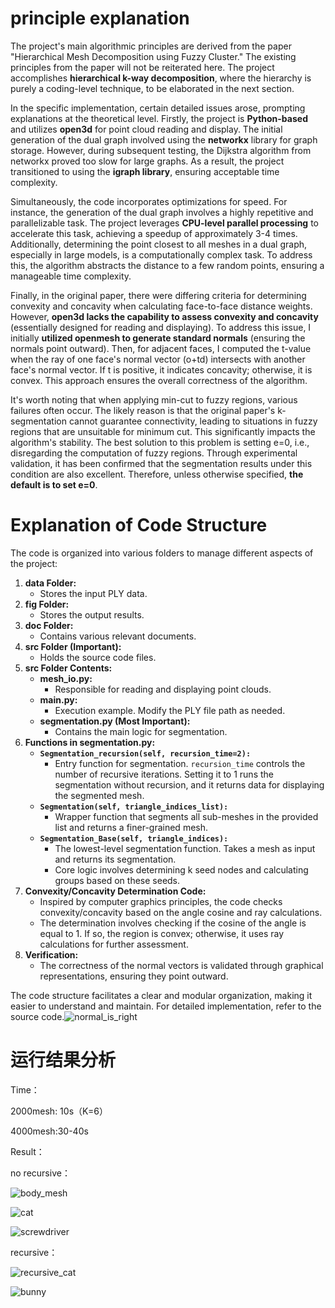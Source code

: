 # principle explanation


The project's main algorithmic principles are derived from the paper "Hierarchical Mesh Decomposition using Fuzzy Cluster." The existing principles from the paper will not be reiterated here. The project accomplishes **hierarchical k-way decomposition**, where the hierarchy is purely a coding-level technique, to be elaborated in the next section.

In the specific implementation, certain detailed issues arose, prompting explanations at the theoretical level. Firstly, the project is **Python-based** and utilizes **open3d** for point cloud reading and display. The initial generation of the dual graph involved using the **networkx** library for graph storage. However, during subsequent testing, the Dijkstra algorithm from networkx proved too slow for large graphs. As a result, the project transitioned to using the **igraph library**, ensuring acceptable time complexity.

Simultaneously, the code incorporates optimizations for speed. For instance, the generation of the dual graph involves a highly repetitive and parallelizable task. The project leverages **CPU-level parallel processing** to accelerate this task, achieving a speedup of approximately 3-4 times. Additionally, determining the point closest to all meshes in a dual graph, especially in large models, is a computationally complex task. To address this, the algorithm abstracts the distance to a few random points, ensuring a manageable time complexity.


Finally, in the original paper, there were differing criteria for determining convexity and concavity when calculating face-to-face distance weights. However, **open3d lacks the capability to assess convexity and concavity** (essentially designed for reading and displaying). To address this issue, I initially **utilized openmesh to generate standard normals** (ensuring the normals point outward). Then, for adjacent faces, I computed the t-value when the ray of one face's normal vector (o+td) intersects with another face's normal vector. If t is positive, it indicates concavity; otherwise, it is convex. This approach ensures the overall correctness of the algorithm.

It's worth noting that when applying min-cut to fuzzy regions, various failures often occur. The likely reason is that the original paper's k-segmentation cannot guarantee connectivity, leading to situations in fuzzy regions that are unsuitable for minimum cut. This significantly impacts the algorithm's stability. The best solution to this problem is setting e=0, i.e., disregarding the computation of fuzzy regions. Through experimental validation, it has been confirmed that the segmentation results under this condition are also excellent. Therefore, unless otherwise specified, **the default is to set e=0**.

# Explanation of Code Structure

The code is organized into various folders to manage different aspects of the project:

1. **data Folder:**
   - Stores the input PLY data.
2. **fig Folder:**
   - Stores the output results.
3. **doc Folder:**
   - Contains various relevant documents.
4. **src Folder (Important):**
   - Holds the source code files.
5. **src Folder Contents:**
   - **mesh_io.py:**
     - Responsible for reading and displaying point clouds.
   - **main.py:**
     - Execution example. Modify the PLY file path as needed.
   - **segmentation.py (Most Important):**
     - Contains the main logic for segmentation.
6. **Functions in segmentation.py:**
   - **`Segmentation_recursion(self, recursion_time=2):`**
     - Entry function for segmentation. `recursion_time` controls the number of recursive iterations. Setting it to 1 runs the segmentation without recursion, and it returns data for displaying the segmented mesh.
   - **`Segmentation(self, triangle_indices_list):`**
     - Wrapper function that segments all sub-meshes in the provided list and returns a finer-grained mesh.
   - **`Segmentation_Base(self, triangle_indices):`**
     - The lowest-level segmentation function. Takes a mesh as input and returns its segmentation.
     - Core logic involves determining k seed nodes and calculating groups based on these seeds.
7. **Convexity/Concavity Determination Code:**
   - Inspired by computer graphics principles, the code checks convexity/concavity based on the angle cosine and ray calculations.
   - The determination involves checking if the cosine of the angle is equal to 1. If so, the region is convex; otherwise, it uses ray calculations for further assessment.
8. **Verification:**
   - The correctness of the normal vectors is validated through graphical representations, ensuring they point outward.

The code structure facilitates a clear and modular organization, making it easier to understand and maintain. For detailed implementation, refer to the source code.![normal_is_right](.\fig\normal_is_right.jpg)

# 运行结果分析

Time：

2000mesh: 10s（K=6）

4000mesh:30-40s

Result：

no recursive：

![body_mesh](.\fig\body_mesh.jpg)

![cat](.\fig\cat.jpg)

![screwdriver](.\fig\screwdriver.jpg)

recursive：

![recursive_cat](.\fig\recursive_cat.jpg)



![bunny](.\fig\bunny.jpg)

